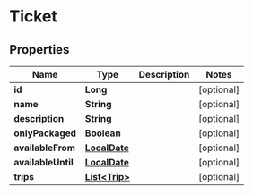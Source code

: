 
# Ticket

## Properties
Name | Type | Description | Notes
------------ | ------------- | ------------- | -------------
**id** | **Long** |  |  [optional]
**name** | **String** |  |  [optional]
**description** | **String** |  |  [optional]
**onlyPackaged** | **Boolean** |  |  [optional]
**availableFrom** | [**LocalDate**](LocalDate.md) |  |  [optional]
**availableUntil** | [**LocalDate**](LocalDate.md) |  |  [optional]
**trips** | [**List&lt;Trip&gt;**](Trip.md) |  |  [optional]




